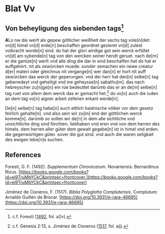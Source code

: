 # Blat Vv

## Von beheyligung des siebenden tags[^1]

**A**Ls nw die werlt als gepew götlicher weißheit der sechs tag vole[n]det: vn[d] himel vn[d] erde[n] beschaffen geordnet gezieret vn[d] zulest volbracht worde[n] sind. do hat der glori wirdige got sein werck erfüllet vn[d] am sybende[n] tag von den wercken seiner hendt geruet. nach de[m] er die gantze[n] werlt vnd alle ding die dar in sind beschaffen het do hat er auffgehört. nit als zewürcken muede. sunder zemachen ein newe creatur d[er] materi oder gleichnus nit vergange[n] wer dan[n] er hort nit auff zewürcken das werck der geperungen. vnd der herr hat den[n] selbe[n] tag gebenedeyt vnd geheiligt vnd ine geheysse[n] sabathu[m]. das nach hebreyscher zu[n]ge[n] ein rüe bedeuttet darümb das er an de[m] selbe[n] tag ruet von allem dem werck das er gemacht het.[^2] do vo[n] auch die iuden an dem tag vo[n] aigner arbeit zefeiren erkant werde[n].

De[n] selbe[n] tag habe[n] auch ettlich haidnische völker vor dem gesetz feirlich gehalte[n]. vnd also sein wir zu[m] end der göttlichen werck komme[n]. darümb so sollen wir de[n] in dem alle sichtliche vnd unsichtliche ding sind förchten. liebhaben vnd eren vnd von dem herren des himels. dem herren aller güter dem gewalt gegebe[n] ist in himel vnd erden. die gegenwürtigen güter. sover die gut sind. vnd auch die waren seligkait des ewigen lebe[n]s suchen.

[^1]: c.f. Foresti ([1492](https://books.google.com/books?id=ei9TruMbYCkC&printsec=frontcover), fol. a2v).  
[^2]: c.f. Genesis 2:13, s. Jiménez de Cisneros ([1517](https://doi.org/10.3931/e-rara-46695), fol. aij).   

## References

Foresti, G. F. (1492). *Supplementum Chronicarum*. Novariensis: Bernardinus Rizus. [https://books.google.com/books?id=ei9TruMbYCkC&printsec=frontcover.](https://books.google.com/books?id=ei9TruMbYCkC&printsec=frontcover)

Jiménez de Cisneros, F. (1517). *Biblia Polyglotta Complutensis*. Complutum: Arnaldo Guillén de Brocar. [https://doi.org/10.3931/e-rara-46695](https://doi.org/10.3931/e-rara-46695)
